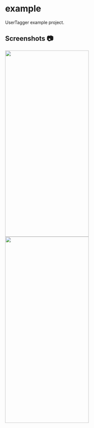 # example

UserTagger example project.

## Screenshots 📷

<img src="https://raw.githubusercontent.com/Crazelu/usertagger/main/screenshots/screenshot1.png" width="270" height="600"> <img src="https://raw.githubusercontent.com/Crazelu/storiez/main/screenshots/screenshot1.png" width="270" height="600">